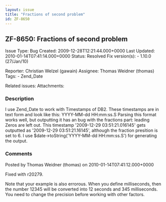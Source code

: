 ```yaml
---
layout: issue
title: "Fractions of second problem"
id: ZF-8650
---
```


ZF-8650: Fractions of second problem
------------------------------------

 Issue Type: Bug Created: 2009-12-28T12:21:44.000+0000 Last Updated: 2010-01-14T07:41:14.000+0000 Status: Resolved Fix version(s): - 1.10.0 (27/Jan/10)
 
 Reporter:  Christian Welzel (gawain)  Assignee:  Thomas Weidner (thomas)  Tags: - Zend\_Date
 
 Related issues: 
 Attachments: 
### Description

I use Zend\_Date to work with Timestamps of DB2. These timestamps are in text form and look like this: YYYY-MM-dd HH:mm:ss.S Parsing this format works well, but outputting it has an bug with the fractions part: leading Zeros are left out. This timestamp '2009-12-29 03:51:21.016145' gets outputted as '2009-12-29 03:51:21.16145', although the fraction presition is set to 6. I use $date->toString('YYYY-MM-dd HH:mm:ss.S') for generating the output.

 

 

### Comments

Posted by Thomas Weidner (thomas) on 2010-01-14T07:41:12.000+0000

Fixed with r20279.

Note that your example is also errorous. When you define milliseconds, then the number 12345 will be converted into 12 seconds and 345 milliseconds. You need to change the precision before working with other factors.

 

 
